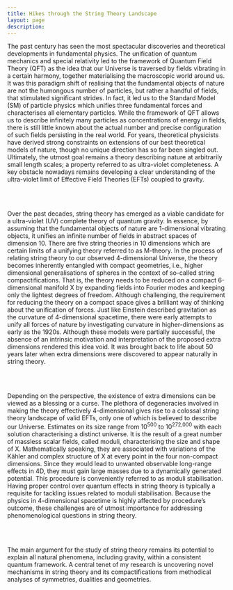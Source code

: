 ```yaml
---
title: Hikes through the String Theory Landscape
layout: page
description: 
---
```



<p align="justify"> 

The past century has seen the most spectacular discoveries and theoretical developments in fundamental physics. The unification of quantum mechanics and special relativity led to the framework of Quantum Field Theory (QFT) as the idea that our Universe is traversed by fields vibrating in a certain harmony, together materialising the macroscopic world around us. It was this paradigm shift of realising that the fundamental objects of nature are not the humongous number of particles, but rather a handful of fields, that stimulated significant strides. In fact, it led us to the Standard Model (SM) of particle physics which unifies three fundamental forces and characterises all elementary particles. While the framework of QFT allows us to describe infinitely many particles as concentrations of energy in fields, there is still little known about the actual number and precise configuration of such fields persisting in the real world. For years, theoretical physicists have derived strong constraints on extensions of our best theoretical models of nature, though no unique direction has so far been singled out. Ultimately, the utmost goal remains a theory describing nature at arbitrarily small length scales; a property referred to as ultra-violet completeness. A key obstacle nowadays remains developing a clear understanding of the ultra-violet limit of Effective Field Theories (EFTs) coupled to gravity.

<br>
<br>

Over the past decades, string theory has emerged as a viable candidate for a ultra-violet (UV) complete theory of quantum gravity. In essence, by assuming that the fundamental objects of nature are 1-dimensional vibrating objects, it unifies an infinite number of fields in abstract spaces of dimension 10. There are five string theories in 10 dimensions which are certain limits of a unifying theory referred to as M-theory. In the process of relating string theory to our observed 4-dimensional Universe, the theory becomes inherently entangled with compact geometries, i.e., higher dimensional generalisations of spheres in the context of so-called string compactifications. That is, the theory needs to be reduced on a compact 6-dimensional manifold X by expanding fields into Fourier modes and keeping only the lightest degrees of freedom. Although challenging, the requirement for reducing the theory on a compact space gives a brilliant way of thinking about the unification of forces. Just like Einstein described gravitation as the curvature of 4-dimensional spacetime, there were early attempts to unify all forces of nature by investigating curvature in higher-dimensions as early as the 1920s. Although these models were partially successful, the absence of an intrinsic motivation and interpretation of the proposed extra dimensions rendered this idea void. It was brought back to life about 50 years later when extra dimensions were discovered to appear naturally in string theory.

<br>
<br>

Depending on the perspective, the existence of extra dimensions can be viewed as a blessing or a curse. The plethora of degeneracies involved in making the theory effectively 4-dimensional gives rise to a colossal string theory landscape of valid EFTs, only one of which is believed to describe our Universe. Estimates on its size range from 10<sup>500</sup> to 10<sup>272,000</sup> with each solution characterising a distinct universe. It is the result of a great number of massless scalar fields, called moduli, characterising the size and shape of X. Mathematically speaking, they are associated with variations of the Kähler and complex structure of X at every point in the four non-compact dimensions. Since they would lead to unwanted observable long-range effects in 4D, they must gain large masses due to a dynamically generated potential. This procedure is conveniently referred to as moduli stabilisation. Having proper control over quantum effects in string theory is typically a requisite for tackling issues related to moduli stabilisation. Because the physics in 4-dimensional spacetime is highly affected by procedure’s outcome, these challenges are of utmost importance for addressing phenomenological questions in string theory.

<br>
<br>

The main argument for the study of string theory remains its potential to explain all natural phenomena, including gravity, within a consistent quantum framework. A central tenet of my research is uncovering novel mechanisms in string theory and its compactifications from methodical analyses of symmetries, dualities and geometries.


</p>


